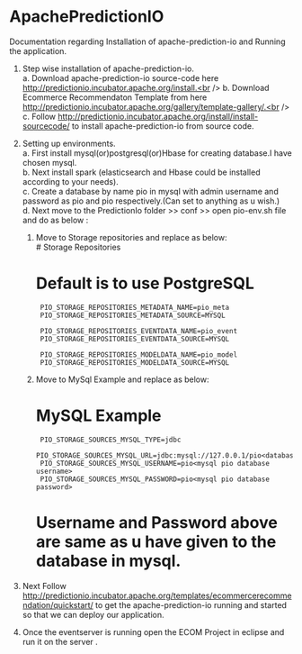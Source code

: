 # ApachePredictionIO
Documentation regarding Installation of apache-prediction-io and Running the application.

1. Step wise installation of apache-prediction-io.<br />
  a. Download apache-prediction-io source-code here http://predictionio.incubator.apache.org/install.<br />
  b. Download Ecommerce Recommendaton Template from here http://predictionio.incubator.apache.org/gallery/template-gallery/.<br />
  c. Follow http://predictionio.incubator.apache.org/install/install-sourcecode/ to install apache-prediction-io from source code.<br />


2. Setting up environments.<br />
  a. First install mysql(or)postgresql(or)Hbase for creating database.I have chosen mysql.<br />
  b. Next install spark (elasticsearch and Hbase could be installed according to your needs).<br />
  c. Create a database by name pio in mysql with admin username and password as pio and pio respectively.(Can set to anything as      u wish.)<br />
  d. Next move to the PredictionIo folder >> conf >> open pio-env.sh file and do as below :<br />
      1. Move to Storage repositories and replace as below:<br />
        # Storage Repositories
           # Default is to use PostgreSQL
              PIO_STORAGE_REPOSITORIES_METADATA_NAME=pio_meta
              PIO_STORAGE_REPOSITORIES_METADATA_SOURCE=MYSQL

              PIO_STORAGE_REPOSITORIES_EVENTDATA_NAME=pio_event
              PIO_STORAGE_REPOSITORIES_EVENTDATA_SOURCE=MYSQL

              PIO_STORAGE_REPOSITORIES_MODELDATA_NAME=pio_model
              PIO_STORAGE_REPOSITORIES_MODELDATA_SOURCE=MYSQL
              
      2. Move to MySql Example and replace as below:<br />
          # MySQL Example
              PIO_STORAGE_SOURCES_MYSQL_TYPE=jdbc
              PIO_STORAGE_SOURCES_MYSQL_URL=jdbc:mysql://127.0.0.1/pio<databasename>
              PIO_STORAGE_SOURCES_MYSQL_USERNAME=pio<mysql pio database username>
              PIO_STORAGE_SOURCES_MYSQL_PASSWORD=pio<mysql pio database password>
              
          # Username and Password above are same as u have given to the database <pio> in mysql. 

3. Next Follow http://predictionio.incubator.apache.org/templates/ecommercerecommendation/quickstart/ to get the 
   apache-prediction-io running and started so that we can deploy our application.
          
4. Once the eventserver is running open the ECOM Project in eclipse and run it on the server .
